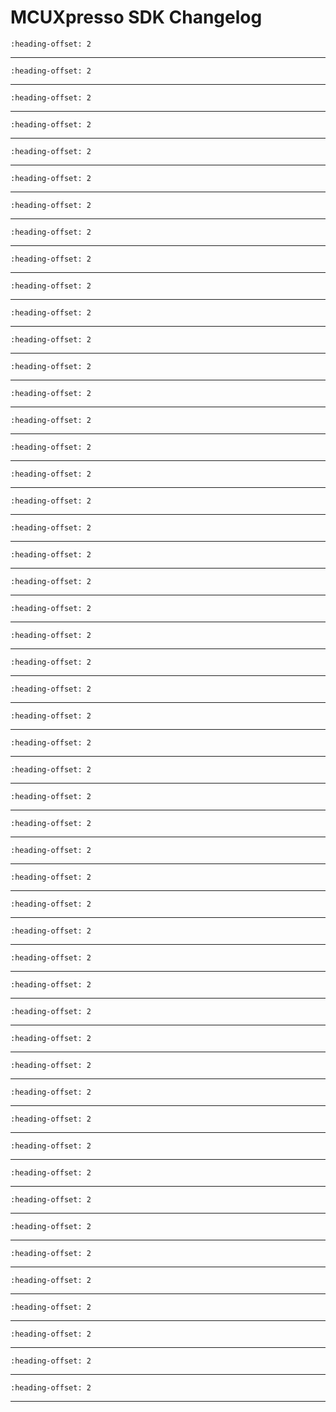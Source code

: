 # MCUXpresso SDK Changelog

```{include} ../../../../drivers/cache/lpcac/doxygen/ChangeLog_cache.md
:heading-offset: 2
```
---
```{include} ../../../../drivers/ccm32k/doxygen/ChangeLog_ccm32k.md
:heading-offset: 2
```
---
```{include} ../../../../drivers/ce/doxygen/ChangeLog_ce.md
:heading-offset: 2
```
---
```{include} ../../../../devices/Wireless/KW/KW47B42ZB7/drivers/doxygen/ChangeLog_clock.md
:heading-offset: 2
```
---
```{include} ../../../../drivers/cmc/doxygen/ChangeLog_cmc.md
:heading-offset: 2
```
---
```{include} ../../../../drivers/common/doxygen/ChangeLog_common.md
:heading-offset: 2
```
---
```{include} ../../../../drivers/crc/doxygen/ChangeLog_crc.md
:heading-offset: 2
```
---
```{include} ../../../../drivers/dma3/doxygen/ChangeLog_edma.md
:heading-offset: 2
```
---
```{include} ../../../../drivers/elemu/doxygen/ChangeLog_elemu.md
:heading-offset: 2
```
---
```{include} ../../../../drivers/ewm/doxygen/ChangeLog_ewm.md
:heading-offset: 2
```
---
```{include} ../../../../drivers/flash_k4/doxygen/ChangeLog_flash.md
:heading-offset: 2
```
---
```{include} ../../../../drivers/flexcan/doxygen/ChangeLog_flexcan.md
:heading-offset: 2
```
---
```{include} ../../../../drivers/flexio/doxygen/ChangeLog_flexio.md
:heading-offset: 2
```
---
```{include} ../../../../drivers/flexio/i2c/doxygen/ChangeLog_flexio_i2c_master.md
:heading-offset: 2
```
---
```{include} ../../../../drivers/flexio/i2s/doxygen/ChangeLog_flexio_i2s.md
:heading-offset: 2
```
---
```{include} ../../../../drivers/flexio/spi/doxygen/ChangeLog_flexio_spi.md
:heading-offset: 2
```
---
```{include} ../../../../drivers/flexio/uart/doxygen/ChangeLog_flexio_uart.md
:heading-offset: 2
```
---
```{include} ../../../../drivers/flexio/uart/doxygen/ChangeLog_flexio_uart_edma.md
:heading-offset: 2
```
---
```{include} ../../../../drivers/gpio/doxygen/ChangeLog_gpio.md
:heading-offset: 2
```
---
```{include} ../../../../drivers/i3c/doxygen/ChangeLog_i3c.md
:heading-offset: 2
```
---
```{include} ../../../../drivers/imu/doxygen/ChangeLog_imu.md
:heading-offset: 2
```
---
```{include} ../../../../drivers/lin/doxygen/ChangeLog_lin.md
:heading-offset: 2
```
---
```{include} ../../../../drivers/lpadc/doxygen/ChangeLog_lpadc.md
:heading-offset: 2
```
---
```{include} ../../../../drivers/lpcmp/doxygen/ChangeLog_lpcmp.md
:heading-offset: 2
```
---
```{include} ../../../../drivers/lpi2c/doxygen/ChangeLog_lpi2c.md
:heading-offset: 2
```
---
```{include} ../../../../drivers/lpi2c/doxygen/ChangeLog_lpi2c_edma.md
:heading-offset: 2
```
---
```{include} ../../../../drivers/lpit/doxygen/ChangeLog_lpit.md
:heading-offset: 2
```
---
```{include} ../../../../drivers/lpspi/doxygen/ChangeLog_lpspi.md
:heading-offset: 2
```
---
```{include} ../../../../drivers/lpspi/doxygen/ChangeLog_lpspi_edma.md
:heading-offset: 2
```
---
```{include} ../../../../drivers/lptmr/doxygen/ChangeLog_lptmr.md
:heading-offset: 2
```
---
```{include} ../../../../drivers/lpuart/doxygen/ChangeLog_lpuart.md
:heading-offset: 2
```
---
```{include} ../../../../drivers/lpuart/doxygen/ChangeLog_lpuart_edma.md
:heading-offset: 2
```
---
```{include} ../../../../drivers/ltc/doxygen/ChangeLog_ltc.md
:heading-offset: 2
```
---
```{include} ../../../../drivers/mcm/doxygen/ChangeLog_mcm.md
:heading-offset: 2
```
---
```{include} ../../../../drivers/mscm/doxygen/ChangeLog_mscm.md
:heading-offset: 2
```
---
```{include} ../../../../drivers/mu1/doxygen/ChangeLog_mu.md
:heading-offset: 2
```
---
```{include} ../../../../drivers/port/doxygen/ChangeLog_port.md
:heading-offset: 2
```
---
```{include} ../../../../drivers/rtc/doxygen/ChangeLog_rtc.md
:heading-offset: 2
```
---
```{include} ../../../../drivers/sema42/doxygen/ChangeLog_sema42.md
:heading-offset: 2
```
---
```{include} ../../../../drivers/sfa/doxygen/ChangeLog_sfa.md
:heading-offset: 2
```
---
```{include} ../../../../drivers/smscm/doxygen/ChangeLog_smscm.md
:heading-offset: 2
```
---
```{include} ../../../../drivers/spc/doxygen/ChangeLog_spc.md
:heading-offset: 2
```
---
```{include} ../../../../drivers/syspm/doxygen/ChangeLog_syspm.md
:heading-offset: 2
```
---
```{include} ../../../../drivers/tpm/doxygen/ChangeLog_tpm.md
:heading-offset: 2
```
---
```{include} ../../../../drivers/trdc/doxygen/ChangeLog_trdc.md
:heading-offset: 2
```
---
```{include} ../../../../drivers/trgmux/doxygen/ChangeLog_trgmux.md
:heading-offset: 2
```
---
```{include} ../../../../drivers/tstmr/doxygen/ChangeLog_tstmr.md
:heading-offset: 2
```
---
```{include} ../../../../drivers/vbat/doxygen/ChangeLog_vbat.md
:heading-offset: 2
```
---
```{include} ../../../../drivers/vref_1/doxygen/ChangeLog_vref.md
:heading-offset: 2
```
---
```{include} ../../../../drivers/wdog32/doxygen/ChangeLog_wdog32.md
:heading-offset: 2
```
---
```{include} ../../../../drivers/wuu/doxygen/ChangeLog_wuu.md
:heading-offset: 2
```
---
